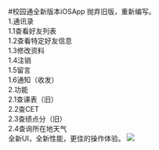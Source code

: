 #校园通全新版本iOSApp
抛弃旧版，重新编写。<br/>
1.通讯录<br/>
    1.1查看好友列表<br/>
    1.2查看特定好友信息<br/>
    1.3修改资料<br/>
    1.4注销<br/>
    1.5留言<br/>
    1.6通知（收发）<br/>
2.功能<br/>
    2.1查课表（旧）<br/>
    2.2查CET<br/>
    2.3查绩点分（旧）<br/>
    2.4查询所在地天气<br/>
全新UI，全新性能，更佳的操作体验。
![](https://github.com/kptanjunhao/xiaoyuantong/blob/master/xyt.gif)

